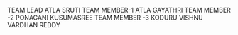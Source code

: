 TEAM LEAD       ATLA SRUTI
TEAM MEMBER-1   ATLA GAYATHRI
TEAM MEMBER -2  PONAGANI KUSUMASREE
TEAM MEMBER -3  KODURU VISHNU VARDHAN REDDY
